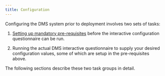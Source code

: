 ```yaml
---
title: Configuration
---
```


Configuring the DMS system prior to deployment involves two sets of tasks:

1. [Setting up mandatory pre-requisites](./prereq) before the interactive configuration questionnaire can be run.


2. Running the actual DMS interactive questionnaire to supply your desired configuration values, some of which are setup in the pre-requisites above.

The following sections describe these two task groups in detail.